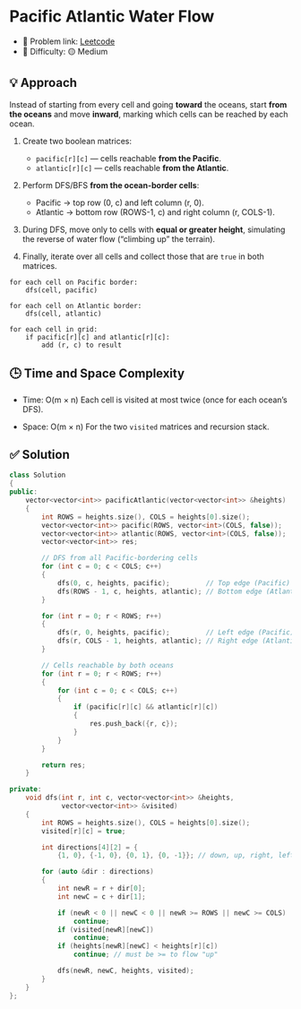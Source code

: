 # Pacific Atlantic Water Flow

- 🧩 Problem link: [Leetcode](https://leetcode.com/problems/pacific-atlantic-water-flow/)
- 🚦 Difficulty: 🟡 Medium

## 💡 Approach

Instead of starting from every cell and going **toward** the oceans,
start **from the oceans** and move **inward**, marking which cells can be reached by each ocean.

1. Create two boolean matrices:

   - `pacific[r][c]` — cells reachable **from the Pacific**.
   - `atlantic[r][c]` — cells reachable **from the Atlantic**.

2. Perform DFS/BFS **from the ocean-border cells**:

   - Pacific → top row (0, c) and left column (r, 0).
   - Atlantic → bottom row (ROWS-1, c) and right column (r, COLS-1).

3. During DFS, move only to cells with **equal or greater height**,
   simulating the reverse of water flow (“climbing up” the terrain).

4. Finally, iterate over all cells and collect those that are `true` in both matrices.

```text
for each cell on Pacific border:
    dfs(cell, pacific)

for each cell on Atlantic border:
    dfs(cell, atlantic)

for each cell in grid:
    if pacific[r][c] and atlantic[r][c]:
        add (r, c) to result
```

## 🕒 Time and Space Complexity

- Time: O(m × n)
  Each cell is visited at most twice (once for each ocean’s DFS).

- Space: O(m × n)
  For the two `visited` matrices and recursion stack.

## ✅ Solution

```cpp
class Solution
{
public:
    vector<vector<int>> pacificAtlantic(vector<vector<int>> &heights)
    {
        int ROWS = heights.size(), COLS = heights[0].size();
        vector<vector<int>> pacific(ROWS, vector<int>(COLS, false));
        vector<vector<int>> atlantic(ROWS, vector<int>(COLS, false));
        vector<vector<int>> res;

        // DFS from all Pacific-bordering cells
        for (int c = 0; c < COLS; c++)
        {
            dfs(0, c, heights, pacific);         // Top edge (Pacific)
            dfs(ROWS - 1, c, heights, atlantic); // Bottom edge (Atlantic)
        }

        for (int r = 0; r < ROWS; r++)
        {
            dfs(r, 0, heights, pacific);         // Left edge (Pacific)
            dfs(r, COLS - 1, heights, atlantic); // Right edge (Atlantic)
        }

        // Cells reachable by both oceans
        for (int r = 0; r < ROWS; r++)
        {
            for (int c = 0; c < COLS; c++)
            {
                if (pacific[r][c] && atlantic[r][c])
                {
                    res.push_back({r, c});
                }
            }
        }

        return res;
    }

private:
    void dfs(int r, int c, vector<vector<int>> &heights,
             vector<vector<int>> &visited)
    {
        int ROWS = heights.size(), COLS = heights[0].size();
        visited[r][c] = true;

        int directions[4][2] = {
            {1, 0}, {-1, 0}, {0, 1}, {0, -1}}; // down, up, right, left

        for (auto &dir : directions)
        {
            int newR = r + dir[0];
            int newC = c + dir[1];

            if (newR < 0 || newC < 0 || newR >= ROWS || newC >= COLS)
                continue;
            if (visited[newR][newC])
                continue;
            if (heights[newR][newC] < heights[r][c])
                continue; // must be >= to flow "up"

            dfs(newR, newC, heights, visited);
        }
    }
};
```
